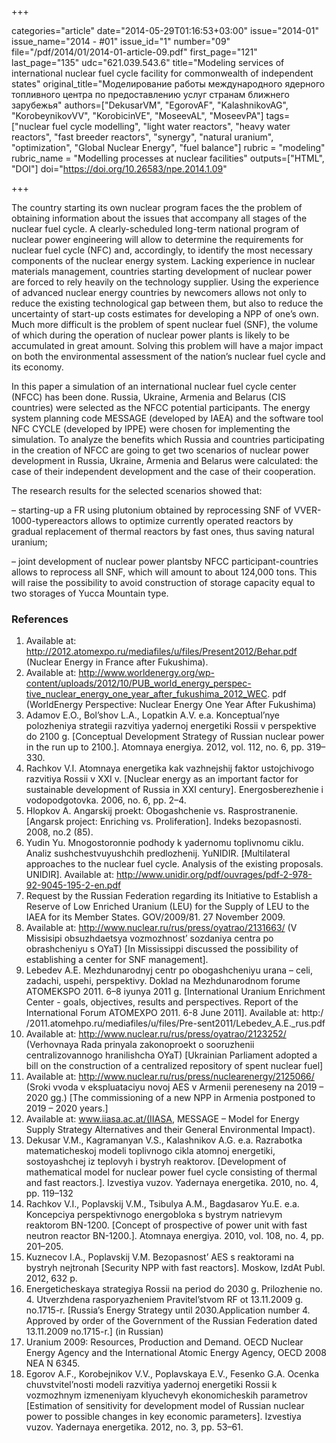 +++

categories="article"
date="2014-05-29T01:16:53+03:00"
issue="2014-01"
issue_name="2014 - #01"
issue_id="1"
number="09"
file="/pdf/2014/01/2014-01-article-09.pdf"
first_page="121"
last_page="135"
udc="621.039.543.6"
title="Modeling services of international nuclear fuel cycle facility for commonwealth of independent states"
original_title="Моделирование работы международного ядерного топливного центра по предоставлению услуг странам ближнего зарубежья"
authors=["DekusarVM", "EgorovAF", "KalashnikovAG", "KorobeynikovVV", "KorobicinVE", "MoseevAL", "MoseevPA"]
tags=["nuclear fuel cycle modelling", "light water reactors", "heavy water reactors", "fast breeder reactors", "synergy", "natural uranium", "optimization", "Global Nuclear Energy", "fuel balance"]
rubric = "modeling"
rubric_name = "Modelling processes at nuclear facilities"
outputs=["HTML", "DOI"]
doi="https://doi.org/10.26583/npe.2014.1.09"

+++

The country starting its own nuclear program faces the the problem of obtaining information about the issues that accompany all stages of the nuclear fuel cycle. A clearly-scheduled long-term national program of nuclear power engineering will allow to determine the requirements for nuclear fuel cycle (NFC) and, accordingly, to identify the most necessary components of the nuclear energy system. Lacking experience in nuclear materials management, countries starting development of nuclear power are forced to rely heavily on the technology supplier. Using the experience of advanced nuclear energy countries by newcomers allows not only to reduce the existing technological gap between them, but also to reduce the uncertainty of start-up costs estimates for developing a NPP of one’s own. Much more difficult is the problem of spent nuclear fuel (SNF), the volume of which during the operation of nuclear power plants is likely to be accumulated in great amount. Solving this problem will have a major impact on both the environmental assessment of the nation’s nuclear fuel cycle and its economy.

In this paper a simulation of an international nuclear fuel cycle center (NFCC) has been done. Russia, Ukraine, Armenia and Belarus (CIS countries) were selected as the NFCC potential participants. The energy system planning code MESSAGE (developed by IAEA) and the software tool NFC CYCLE (developed by IPPE) were chosen for implementing the simulation. To analyze the benefits which Russia and countries participating in the creation of NFCC are going to get two scenarios of nuclear power development in Russia, Ukraine, Armenia and Belarus were calculated: the case of their independent development and the case of their cooperation.

The research results for the selected scenarios showed that:

– starting-up a FR using plutonium obtained by reprocessing SNF of VVER-1000-typereactors allows to optimize currently operated reactors by gradual replacement of thermal reactors by fast ones, thus saving natural uranium;

– joint development of nuclear power plantsby NFCC participant-countries allows to reprocess all SNF, which will amount to about 124,000 tons. This will raise the possibility to avoid construction of storage capacity equal to two storages of Yucca Mountain type.

### References

1. Available at: http://2012.atomexpo.ru/mediafiles/u/files/Present2012/Behar.pdf (Nuclear Energy in France after Fukushima).
2. Available at: http://www.worldenergy.org/wp-content/uploads/2012/10/PUB_world_energy_perspec-tive_nuclear_energy_one_year_after_fukushima_2012_WEC. pdf (WorldEnergy Perspective: Nuclear Energy One Year After Fukushima)
3. Adamov E.O., Bol’shov L.A., Lopatkin A.V. e.a. Konceptual’nye polozheniya strategii razvitiya yadernoj energetiki Rossii v perspektive do 2100 g. [Conceptual Development Strategy of Russian nuclear power in the run up to 2100.]. Atomnaya energiya. 2012, vol. 112, no. 6, pp. 319–330.
4. Rachkov V.I. Atomnaya energetika kak vazhnejshij faktor ustojchivogo razvitiya Rossii v XXI v. [Nuclear energy as an important factor for sustainable development of Russia in XXI century]. Energosberezhenie i vodopodgotovka. 2006, no. 6, pp. 2–4.
5. Hlopkov A. Angarskij proekt: Obogashchenie vs. Rasprostranenie. [Angarsk project: Enriching vs. Proliferation]. Indeks bezopasnosti. 2008, no.2 (85).
6. Yudin Yu. Mnogostoronnie podhody k yadernomu toplivnomu ciklu. Analiz sushchestvuyushchih predlozhenij. YuNIDIR. [Multilateral approaches to the nuclear fuel cycle. Analysis of the existing proposals. UNIDIR]. Available at: http://www.unidir.org/pdf/ouvrages/pdf-2-978-92-9045-195-2-en.pdf
7. Request by the Russian Federation regarding its Initiative to Establish a Reserve of Low Enriched Uranium (LEU) for the Supply of LEU to the IAEA for its Member States. GOV/2009/81. 27 November 2009.
8. Available at: http://www.nuclear.ru/rus/press/oyatrao/2131663/ (V Missisipi obsuzhdaetsya vozmozhnost’ sozdaniya centra po obrashcheniyu s OYaT) [In Mississippi discussed the possibility of establishing a center for SNF management].
9. Lebedev A.E. Mezhdunarodnyj centr po obogashcheniyu urana – celi, zadachi, uspehi, perspektivy. Doklad na Mezhdunarodnom forume ATOMEKSPO 2011. 6–8 iyunya 2011 g. [International Uranium Enrichment Center - goals, objectives, results and perspectives. Report of the International Forum ATOMEXPO 2011. 6-8 June 2011]. Available at: http:/ /2011.atomehpo.ru/mediafiles/u/files/Pre-sent2011/Lebedev_A.E._rus.pdf
10. Available at: http://www.nuclear.ru/rus/press/oyatrao/2123252/ (Verhovnaya Rada prinyala zakonoproekt o sooruzhenii centralizovannogo hranilishcha OYaT) [Ukrainian Parliament adopted a bill on the construction of a centralized repository of spent nuclear fuel]
11. Available at: http://www.nuclear.ru/rus/press/nuclearenergy/2125066/ (Sroki vvoda v ekspluataciyu novoj AES v Armenii pereneseny na 2019 – 2020 gg.) [The commissioning of a new NPP in Armenia postponed to 2019 – 2020 years.]
12. Available at: www.iiasa.ac.at/(IIASA, MESSAGE – Model for Energy Supply Strategy Alternatives and their General Environmental Impact).
13. Dekusar V.M., Kagramanyan V.S., Kalashnikov A.G. e.a. Razrabotka matematicheskoj modeli toplivnogo cikla atomnoj energetiki, sostoyashchej iz teplovyh i bystryh reaktorov. [Development of mathematical model for nuclear power fuel cycle consisting of thermal and fast reactors.]. Izvestiya vuzov. Yadernaya energetika. 2010, no. 4, pp. 119–132
14. Rachkov V.I., Poplavskij V.M., Tsibulya A.M., Bagdasarov Yu.E. e.a. Koncepciya perspektivnogo energobloka s bystrym natrievym reaktorom BN-1200. [Concept of prospective of power unit with fast neutron reactor BN-1200.]. Atomnaya energiya. 2010, vol. 108, no. 4, pp. 201–205.
15. Kuznecov I.A., Poplavskij V.M. Bezopasnost’ AES s reaktorami na bystryh nejtronah [Security NPP with fast reactors]. Moskow, IzdAt Publ. 2012, 632 p.
16. Energeticheskaya strategiya Rossii na period do 2030 g. Prilozhenie no. 4. Utverzhdena rasporyazheniem Pravitel’stvom RF ot 13.11.2009 g. no.1715-r. [Russia’s Energy Strategy until 2030.Application number 4. Approved by order of the Government of the Russian Federation dated 13.11.2009 no.1715-r.] (in Russian)
17. Uranium 2009: Resources, Production and Demand. OECD Nuclear Energy Agency and the International Atomic Energy Agency, OECD 2008 NEA N 6345.
18. Egorov A.F., Korobejnikov V.V., Poplavskaya E.V., Fesenko G.A. Ocenka chuvstvitel’nosti modeli razvitiya yadernoj energetiki Rossii k vozmozhnym izmeneniyam klyuchevyh ekonomicheskih parametrov [Estimation of sensitivity for development model of Russian nuclear power to possible changes in key economic parameters]. Izvestiya vuzov. Yadernaya energetika. 2012, no. 3, pp. 53–61.